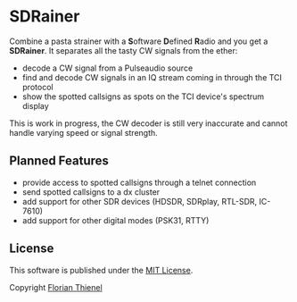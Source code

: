 # SDRainer

Combine a pasta strainer with a **S**oftware **D**efined **R**adio and you get a **SDRainer**. It separates all the tasty CW signals from the ether:

- decode a CW signal from a Pulseaudio source
- find and decode CW signals in an IQ stream coming in through the TCI protocol
- show the spotted callsigns as spots on the TCI device's spectrum display

This is work in progress, the CW decoder is still very inaccurate and cannot handle varying speed or signal strength.

## Planned Features

- provide access to spotted callsigns through a telnet connection
- send spotted callsigns to a dx cluster
- add support for other SDR devices (HDSDR, SDRplay, RTL-SDR, IC-7610)
- add support for other digital modes (PSK31, RTTY)

## License

This software is published under the [MIT License](https://www.tldrlegal.com/l/mit).

Copyright [Florian Thienel](http://thecodingflow.com/)